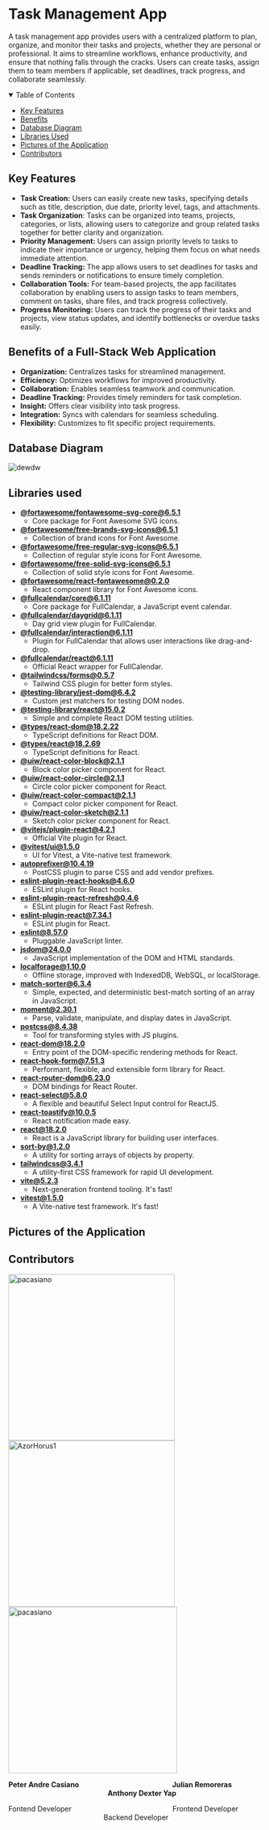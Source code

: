 # Task Management App

A task management app provides users with a centralized platform to plan, organize, and monitor their tasks and projects, whether they are personal or professional. It aims to streamline workflows, enhance productivity, and ensure that nothing falls through the cracks. Users can create tasks, assign them to team members if applicable, set deadlines, track progress, and collaborate seamlessly.

<details open>
<summary> Table of Contents</summary>
<p>
  
* [Key Features](#key-features)
* [Benefits](#benefits-of-a-full-stack-web-application)
* [Database Diagram](#database-diagram)
* [Libraries Used](#libraries-used)
* [Pictures of the Application](#pictures-of-the-application)
* [Contributors](#contributors)
  
</p>

</details>

## Key Features
- **Task Creation:** Users can easily create new tasks, specifying details such as title, description, due date, priority level, tags, and attachments.
- **Task Organization**: Tasks can be organized into teams, projects, categories, or lists, allowing users to categorize and group related tasks together for better clarity and organization.
- **Priority Management:** Users can assign priority levels to tasks to indicate their importance or urgency, helping them focus on what needs immediate attention.
- **Deadline Tracking:** The app allows users to set deadlines for tasks and sends reminders or notifications to ensure timely completion.
- **Collaboration Tools:** For team-based projects, the app facilitates collaboration by enabling users to assign tasks to team members, comment on tasks, share files, and track progress collectively.
- **Progress Monitoring:** Users can track the progress of their tasks and projects, view status updates, and identify bottlenecks or overdue tasks easily.

## Benefits of a Full-Stack Web Application
- **Organization:** Centralizes tasks for streamlined management.
- **Efficiency:** Optimizes workflows for improved productivity.
- **Collaboration:** Enables seamless teamwork and communication.
- **Deadline Tracking:** Provides timely reminders for task completion.
- **Insight:** Offers clear visibility into task progress.
- **Integration:** Syncs with calendars for seamless scheduling.
- **Flexibility:** Customizes to fit specific project requirements.

## Database Diagram

  ![dewdw](https://github.com/pacasiano/FullStack/assets/91783323/11bc92e0-fa15-4dfe-a8a2-df1fbb3fdf6b)

## Libraries used

- **[@fortawesome/fontawesome-svg-core@6.5.1](https://www.npmjs.com/package/@fortawesome/fontawesome-svg-core)**
  - Core package for Font Awesome SVG icons.
- **[@fortawesome/free-brands-svg-icons@6.5.1](https://www.npmjs.com/package/@fortawesome/free-brands-svg-icons)**
  - Collection of brand icons for Font Awesome.
- **[@fortawesome/free-regular-svg-icons@6.5.1](https://www.npmjs.com/package/@fortawesome/free-regular-svg-icons)**
  - Collection of regular style icons for Font Awesome.
- **[@fortawesome/free-solid-svg-icons@6.5.1](https://www.npmjs.com/package/@fortawesome/free-solid-svg-icons)**
  - Collection of solid style icons for Font Awesome.
- **[@fortawesome/react-fontawesome@0.2.0](https://www.npmjs.com/package/@fortawesome/react-fontawesome)**
  - React component library for Font Awesome icons.
- **[@fullcalendar/core@6.1.11](https://www.npmjs.com/package/@fullcalendar/core)**
  - Core package for FullCalendar, a JavaScript event calendar.
- **[@fullcalendar/daygrid@6.1.11](https://www.npmjs.com/package/@fullcalendar/daygrid)**
  - Day grid view plugin for FullCalendar.
- **[@fullcalendar/interaction@6.1.11](https://www.npmjs.com/package/@fullcalendar/interaction)**
  - Plugin for FullCalendar that allows user interactions like drag-and-drop.
- **[@fullcalendar/react@6.1.11](https://www.npmjs.com/package/@fullcalendar/react)**
  - Official React wrapper for FullCalendar.
- **[@tailwindcss/forms@0.5.7](https://www.npmjs.com/package/@tailwindcss/forms)**
  - Tailwind CSS plugin for better form styles.
- **[@testing-library/jest-dom@6.4.2](https://www.npmjs.com/package/@testing-library/jest-dom)**
  - Custom jest matchers for testing DOM nodes.
- **[@testing-library/react@15.0.2](https://www.npmjs.com/package/@testing-library/react)**
  - Simple and complete React DOM testing utilities.
- **[@types/react-dom@18.2.22](https://www.npmjs.com/package/@types/react-dom)**
  - TypeScript definitions for React DOM.
- **[@types/react@18.2.69](https://www.npmjs.com/package/@types/react)**
  - TypeScript definitions for React.
- **[@uiw/react-color-block@2.1.1](https://www.npmjs.com/package/@uiw/react-color-block)**
  - Block color picker component for React.
- **[@uiw/react-color-circle@2.1.1](https://www.npmjs.com/package/@uiw/react-color-circle)**
  - Circle color picker component for React.
- **[@uiw/react-color-compact@2.1.1](https://www.npmjs.com/package/@uiw/react-color-compact)**
  - Compact color picker component for React.
- **[@uiw/react-color-sketch@2.1.1](https://www.npmjs.com/package/@uiw/react-color-sketch)**
  - Sketch color picker component for React.
- **[@vitejs/plugin-react@4.2.1](https://www.npmjs.com/package/@vitejs/plugin-react)**
  - Official Vite plugin for React.
- **[@vitest/ui@1.5.0](https://www.npmjs.com/package/@vitest/ui)**
  - UI for Vitest, a Vite-native test framework.
- **[autoprefixer@10.4.19](https://www.npmjs.com/package/autoprefixer)**
  - PostCSS plugin to parse CSS and add vendor prefixes.
- **[eslint-plugin-react-hooks@4.6.0](https://www.npmjs.com/package/eslint-plugin-react-hooks)**
  - ESLint plugin for React hooks.
- **[eslint-plugin-react-refresh@0.4.6](https://www.npmjs.com/package/eslint-plugin-react-refresh)**
  - ESLint plugin for React Fast Refresh.
- **[eslint-plugin-react@7.34.1](https://www.npmjs.com/package/eslint-plugin-react)**
  - ESLint plugin for React.
- **[eslint@8.57.0](https://www.npmjs.com/package/eslint)**
  - Pluggable JavaScript linter.
- **[jsdom@24.0.0](https://www.npmjs.com/package/jsdom)**
  - JavaScript implementation of the DOM and HTML standards.
- **[localforage@1.10.0](https://www.npmjs.com/package/localforage)**
  - Offline storage, improved with IndexedDB, WebSQL, or localStorage.
- **[match-sorter@6.3.4](https://www.npmjs.com/package/match-sorter)**
  - Simple, expected, and deterministic best-match sorting of an array in JavaScript.
- **[moment@2.30.1](https://www.npmjs.com/package/moment)**
  - Parse, validate, manipulate, and display dates in JavaScript.
- **[postcss@8.4.38](https://www.npmjs.com/package/postcss)**
  - Tool for transforming styles with JS plugins.
- **[react-dom@18.2.0](https://www.npmjs.com/package/react-dom)**
  - Entry point of the DOM-specific rendering methods for React.
- **[react-hook-form@7.51.3](https://www.npmjs.com/package/react-hook-form)**
  - Performant, flexible, and extensible form library for React.
- **[react-router-dom@6.23.0](https://www.npmjs.com/package/react-router-dom)**
  - DOM bindings for React Router.
- **[react-select@5.8.0](https://www.npmjs.com/package/react-select)**
  - A flexible and beautiful Select Input control for ReactJS.
- **[react-toastify@10.0.5](https://www.npmjs.com/package/react-toastify)**
  - React notification made easy.
- **[react@18.2.0](https://www.npmjs.com/package/react)**
  - React is a JavaScript library for building user interfaces.
- **[sort-by@1.2.0](https://www.npmjs.com/package/sort-by)**
  - A utility for sorting arrays of objects by property.
- **[tailwindcss@3.4.1](https://www.npmjs.com/package/tailwindcss)**
  - A utility-first CSS framework for rapid UI development.
- **[vite@5.2.3](https://www.npmjs.com/package/vite)**
  - Next-generation frontend tooling. It's fast!
- **[vitest@1.5.0](https://www.npmjs.com/package/vitest)**
  - A Vite-native test framework. It's fast!

## Pictures of the Application

## Contributors

<a href="https://github.com/pacasiano"><img src="https://cdn.discordapp.com/attachments/863985502267768863/1240150752828199052/IMG_0954.jpg?ex=664583e4&is=66443264&hm=75d3f0a269dcd93a069c60b84107015fe5f7035d6dd4ed53119ca12ca89102de&" title="pacasiano" width="330" height="330"></a> <a href="https://github.com/
AzorHorus1"><img src="https://avatars.githubusercontent.com/u/43705455?v=4" title="AzorHorus1" width="330" height="330"></a> <a href="https://github.com/yappanthony"><img src="https://avatars.githubusercontent.com/u/43705455?v=4" title="pacasiano" width="335" height="330"></a>

<p align=left>
<b>Peter Andre Casiano</b> &nbsp;&nbsp;&nbsp;&nbsp;&nbsp;&nbsp;&nbsp;&nbsp;&nbsp;&nbsp;&nbsp;&nbsp;&nbsp;&nbsp;&nbsp;&nbsp;&nbsp;&nbsp;&nbsp;&nbsp;&nbsp;&nbsp;&nbsp;&nbsp;&nbsp;&nbsp;&nbsp;&nbsp;&nbsp;&nbsp;&nbsp;&nbsp;&nbsp;&nbsp;&nbsp;&nbsp;&nbsp;&nbsp;&nbsp;&nbsp;&nbsp;&nbsp;&nbsp;&nbsp;&nbsp;
<b> Julian Remoreras </b>
&nbsp;&nbsp;&nbsp;&nbsp;&nbsp;&nbsp;&nbsp;&nbsp;&nbsp;&nbsp;&nbsp;&nbsp;&nbsp;&nbsp;&nbsp;&nbsp;&nbsp;&nbsp;&nbsp;&nbsp;&nbsp;&nbsp;&nbsp;&nbsp;&nbsp;&nbsp;&nbsp;&nbsp;&nbsp;&nbsp;&nbsp;&nbsp;&nbsp;&nbsp;&nbsp;&nbsp;&nbsp;&nbsp;&nbsp;&nbsp;&nbsp;&nbsp;&nbsp;&nbsp;&nbsp;&nbsp;&nbsp;&nbsp;&nbsp;
<b>Anthony Dexter Yap</b>
</p>

<p align=left>
Fontend Developer &nbsp;&nbsp;&nbsp;&nbsp;&nbsp;&nbsp;&nbsp;&nbsp;&nbsp;&nbsp;&nbsp;&nbsp;&nbsp;&nbsp;&nbsp;&nbsp;&nbsp;&nbsp;&nbsp;&nbsp;&nbsp;&nbsp;&nbsp;&nbsp;&nbsp;&nbsp;&nbsp;&nbsp;&nbsp;&nbsp;&nbsp;&nbsp;&nbsp;&nbsp;&nbsp;&nbsp;&nbsp;&nbsp;&nbsp;&nbsp;&nbsp;&nbsp;&nbsp;&nbsp;&nbsp;&nbsp;&nbsp;&nbsp;&nbsp;
Frontend Developer &nbsp;&nbsp;&nbsp;&nbsp;&nbsp;&nbsp;&nbsp;&nbsp;&nbsp;&nbsp;&nbsp;&nbsp;&nbsp;&nbsp;&nbsp;&nbsp;&nbsp;&nbsp;&nbsp;&nbsp;&nbsp;&nbsp;&nbsp;&nbsp;&nbsp;&nbsp;&nbsp;&nbsp;&nbsp;&nbsp;&nbsp;&nbsp;&nbsp;&nbsp;&nbsp;&nbsp;&nbsp;&nbsp;&nbsp;&nbsp;&nbsp;&nbsp;&nbsp;&nbsp;&nbsp;&nbsp;&nbsp;
Backend Developer</p>
